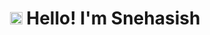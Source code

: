 <h1 style="text-align:center"><img src="https://discord.com/assets/df7ba0f4020ca70048a0226d1dfa73f6.svg" height="20" width="20"> Hello! I'm Snehasish</h1>
